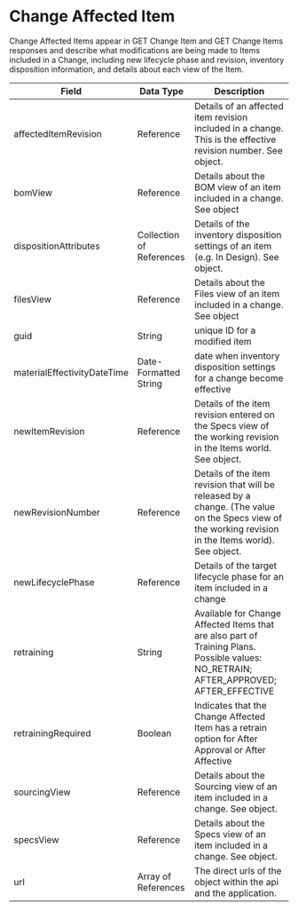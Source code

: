 # Change Affected Item
Change Affected Items appear in  GET Change Item and GET Change Items responses and describe what modifications are being made to Items included in a Change, including new lifecycle phase and revision, inventory disposition information, and details about each view of the Item.


| Field | Data Type | Description |
|  --- |  --- |  --- | 
| affectedItemRevision | Reference | Details of an affected item revision included in a change. This is the effective revision number. See  object. |
| bomView | Reference | Details about the BOM view of an item included in a change. See  object |
| dispositionAttributes | Collection of References | Details of the inventory disposition settings of an item \(e.g. In Design\). See  object. |
| filesView | Reference | Details about the Files view of an item included in a change. See  object |
| guid | String | unique ID for a modified item |
| materialEffectivityDateTime | Date\-Formatted String | date when inventory disposition settings for a change become effective |
| newItemRevision | Reference | Details of the item revision entered on the Specs view of the working revision in the Items world. See  object. |
| newRevisionNumber | Reference | Details of the item revision that will be released by a change. \(The value on the Specs view of the working revision in the Items world\). See  object. |
| newLifecyclePhase | Reference | Details of the target lifecycle phase for an item included in a change |
| retraining | String | Available for Change Affected Items that are also part of Training Plans. Possible values: NO_RETRAIN; AFTER_APPROVED; AFTER_EFFECTIVE |
| retrainingRequired | Boolean | Indicates that the Change Affected Item has a retrain option for After Approval or After Affective |
| sourcingView | Reference | Details about the Sourcing view of an item included in a change. See  object. |
| specsView | Reference | Details about the Specs view of an item included in a change. See  object. |
| url | Array of References | The direct urls of the object within the api and the application. |

